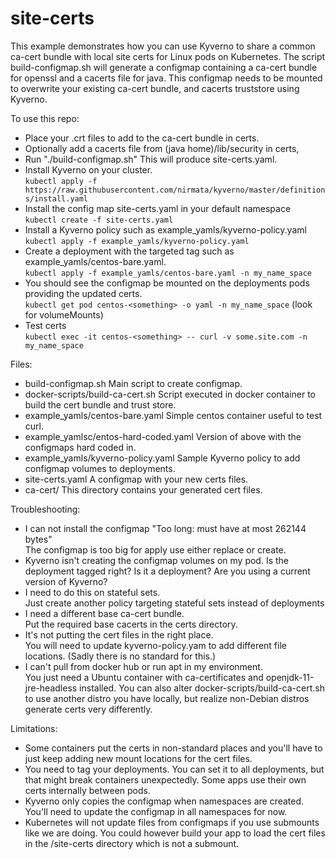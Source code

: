 # site-certs

This example demonstrates how you can use Kyverno to share a common ca-cert bundle with local site certs for Linux pods on Kubernetes.  The script build-configmap.sh will generate a configmap containing a ca-cert bundle for openssl and a cacerts file for java.  This configmap needs to be mounted to overwrite your existing ca-cert bundle, and cacerts truststore using Kyverno.

To use this repo:
- Place your .crt files to add to the ca-cert bundle in certs.
- Optionally add a cacerts file from (java home)/lib/security in certs,
- Run "./build-configmap.sh" This will produce site-certs.yaml.
- Install Kyverno on your cluster.  
```kubectl apply -f https://raw.githubusercontent.com/nirmata/kyverno/master/definitions/install.yaml```
- Install the config map site-certs.yaml in your default namespace  
```kubectl create -f site-certs.yaml```
- Install a Kyverno policy such as example_yamls/kyverno-policy.yaml  
```kubectl apply -f example_yamls/kyverno-policy.yaml```
- Create a deployment with the targeted tag such as example_yamls/centos-bare.yaml.  
```kubectl apply -f example_yamls/centos-bare.yaml -n my_name_space```
- You should see the configmap be mounted on the deployments pods providing the updated certs.  
```kubectl get pod centos-<something> -o yaml -n my_name_space``` (look for volumeMounts)
- Test certs  
```kubectl exec -it centos-<something> -- curl -v some.site.com -n my_name_space```

Files:
- build-configmap.sh                      Main script to create configmap.
- docker-scripts/build-ca-cert.sh         Script executed in docker container to build the cert bundle and trust store.
- example_yamls/centos-bare.yaml          Simple centos container useful to test curl.
- example_yamlsc/entos-hard-coded.yaml    Version of above with the configmaps hard coded in.
- example_yamls/kyverno-policy.yaml       Sample Kyverno policy to add configmap volumes to deployments.
- site-certs.yaml                         A configmap with your new certs files.
- ca-cert/                                This directory contains your generated cert files.


Troubleshooting:
- I can not install the configmap "Too long: must have at most 262144 bytes"  
The configmap is too big for apply use either replace or create.
- Kyverno isn't creating the configmap volumes on my pod. 
Is the deployment tagged right? Is it a deployment?  Are you using a current version of Kyverno?
- I need to do this on stateful sets.  
Just create another policy targeting stateful sets instead of deployments
- I need a different base ca-cert bundle.  
Put the required base cacerts in the certs directory. 
- It's not putting the cert files in the right place.  
You will need to update kyverno-policy.yam to add different file locations. (Sadly there is no standard for this.)
- I can't pull from docker hub or run apt in my environment.  
You just need a Ubuntu container with ca-certificates and openjdk-11-jre-headless installed. You can also alter docker-scripts/build-ca-cert.sh to use another distro you have locally, but realize non-Debian distros generate certs very differently.


Limitations:
- Some containers put the certs in non-standard places and you'll have to just keep adding new mount locations for the cert files.
- You need to tag your deployments.  You can set it to all deployments, but that might break containers unexpectedly. Some apps use their own certs internally between pods.
- Kyverno only copies the configmap when namespaces are created.  You'll need to update the configmap in all namespaces for now.
- Kubernetes will not update files from configmaps if you use submounts like we are doing.  You could however build your app to load the cert files in the /site-certs directory which is not a submount.
